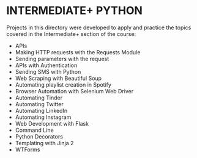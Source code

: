 # INTERMEDIATE+ PYTHON
Projects in this directory were developed to apply and practice the topics covered in the Intermediate+ section of the course:

- APIs
- Making HTTP requests with the Requests Module
- Sending parameters with the request
- APIs with Authentication
- Sending SMS with Python
- Web Scraping with Beautiful Soup
- Automating playlist creation in Spotify
- Browser Automation with Selenium Web Driver
- Automating Tinder
- Automating Twitter
- Automating LinkedIn
- Automating Instagram
- Web Development with Flask
- Command Line
- Python Decorators
- Templating with Jinja 2
- WTForms
